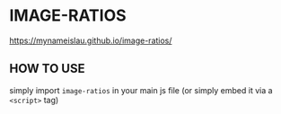 # IMAGE-RATIOS

https://mynameislau.github.io/image-ratios/

## HOW TO USE

simply import `image-ratios` in your main js file (or simply embed it via a `<script>` tag)